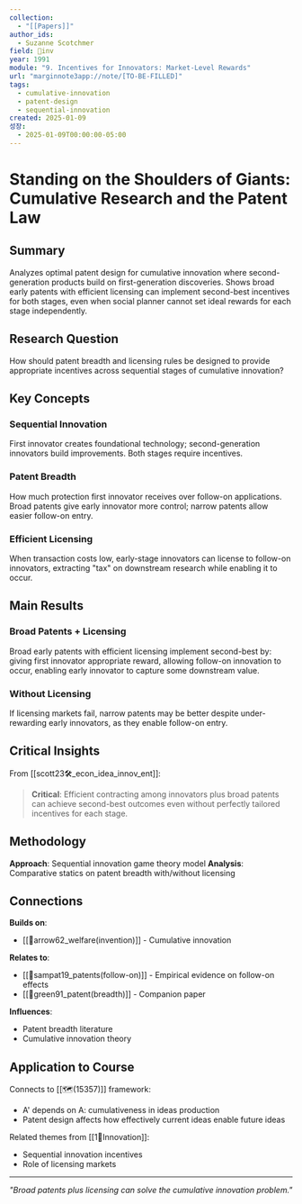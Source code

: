 ```yaml
---
collection:
  - "[[Papers]]"
author_ids:
  - Suzanne Scotchmer
field: 🐢inv
year: 1991
module: "9. Incentives for Innovators: Market-Level Rewards"
url: "marginnote3app://note/[TO-BE-FILLED]"
tags:
  - cumulative-innovation
  - patent-design
  - sequential-innovation
created: 2025-01-09
성장:
  - 2025-01-09T00:00:00-05:00
---
```


# Standing on the Shoulders of Giants: Cumulative Research and the Patent Law

## Summary
Analyzes optimal patent design for cumulative innovation where second-generation products build on first-generation discoveries. Shows broad early patents with efficient licensing can implement second-best incentives for both stages, even when social planner cannot set ideal rewards for each stage independently.

## Research Question
How should patent breadth and licensing rules be designed to provide appropriate incentives across sequential stages of cumulative innovation?

## Key Concepts

### Sequential Innovation
First innovator creates foundational technology; second-generation innovators build improvements. Both stages require incentives.

### Patent Breadth
How much protection first innovator receives over follow-on applications. Broad patents give early innovator more control; narrow patents allow easier follow-on entry.

### Efficient Licensing
When transaction costs low, early-stage innovators can license to follow-on innovators, extracting "tax" on downstream research while enabling it to occur.

## Main Results

### Broad Patents + Licensing
Broad early patents with efficient licensing implement second-best by: giving first innovator appropriate reward, allowing follow-on innovation to occur, enabling early innovator to capture some downstream value.

### Without Licensing
If licensing markets fail, narrow patents may be better despite under-rewarding early innovators, as they enable follow-on entry.

## Critical Insights

From [[scott23🛠️_econ_idea_innov_ent]]:

> **Critical**: Efficient contracting among innovators plus broad patents can achieve second-best outcomes even without perfectly tailored incentives for each stage.

## Methodology

**Approach**: Sequential innovation game theory model
**Analysis**: Comparative statics on patent breadth with/without licensing

## Connections

**Builds on**:
- [[📜arrow62_welfare(invention)]] - Cumulative innovation

**Relates to**:
- [[📜sampat19_patents(follow-on)]] - Empirical evidence on follow-on effects
- [[📜green91_patent(breadth)]] - Companion paper

**Influences**:
- Patent breadth literature
- Cumulative innovation theory

## Application to Course

Connects to [[🗺️(15357)]] framework:
- A' depends on A: cumulativeness in ideas production
- Patent design affects how effectively current ideas enable future ideas

Related themes from [[1🐢Innovation]]:
- Sequential innovation incentives
- Role of licensing markets

---

*"Broad patents plus licensing can solve the cumulative innovation problem."*
